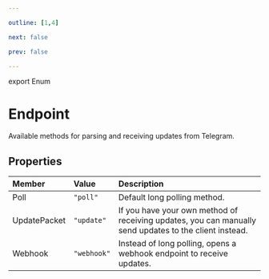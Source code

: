 ```yaml
---

outline: [1,4]

next: false

prev: false

---
```


export Enum
# Endpoint

Available methods for parsing and receiving updates from Telegram.

## Properties

| Member | Value | Description |
| :--- | :--- | :--- |
| Poll | `"poll"` | Default long polling method. |
| UpdatePacket | `"update"` | If you have your own method of receiving updates, you can manually send updates to the client instead. |
| Webhook | `"webhook"` | Instead of long polling, opens a webhook endpoint to receive updates. |
